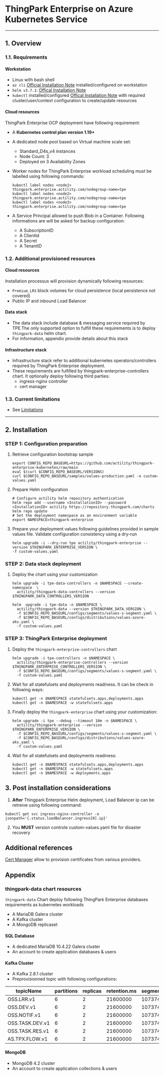 # ThingPark Enterprise on Azure Kubernetes Service
---
## 1. Overview
### 1.1. Requirements
#### Workstation

- Linux with bash shell
- `az cli` [Official Installation Note](https://docs.microsoft.com/en-us/cli/azure/install-azure-cli) installed/configured on workstation
- `helm v3.7.1`: [Offical Installation Note](https://helm.sh/docs/intro/install/)
- `kubectl` installed/configured [Offical Installation Note](https://kubernetes.io/docs/tasks/tools/install-kubectl-linux/) with required cluster/user/context configuration to create/update resources

#### Cloud resources

ThingPark Enterprise OCP deployment have following requirement:

- A **Kubernetes control plan version 1.19+**
- A dedicated node pool based on Virtual machine scale set:
  - Standard_D4s_v4 instances
  - Node Count: 3
  - Deployed on 3 Availability Zones

- Worker nodes for ThingPark Enterprise workload scheduling must be labelled using following commands:

   ```shell
   kubectl label nodes <node1> thingpark.enterprise.actility.com/nodegroup-name=tpe
   kubectl label nodes <node2> thingpark.enterprise.actility.com/nodegroup-name=tpe
   kubectl label nodes <node3> thingpark.enterprise.actility.com/nodegroup-name=tpe
   ```
- A Service Principal allowed to push Blob in a Container. Following informations are will be asked for backup configuration:
  - A SubscriptionID
  - A ClientId
  - A Secret 
  - A TenantID

### 1.2. Additional provisioned resources
#### Cloud resources

Installation processus will provision dynamically following resources:

- `Premium_LRS` block volumes for cloud persistence (local persistence not covered)
- Public IP and inbound Load Balancer

#### Data stack

- The data stack include database & messaging service required by TPE.The only supported option to fulfill these requirements is to deploy `thingpark-data` helm chart. 
- For information, appendix provide details about this stack 

#### Infrastructure stack

- Infrastructure stack refer to additional kubernetes operators/controllers required by ThingPark Enterprise deployment. 
- These requirements are fulfilled by thingpark-enterprise-controllers chart. It optionally deploy following third parties:
  - ingress-nginx controller
  - cert manager

### 1.3. Current limitations

- See [Limitations](./limitations.md)

---
## 2. Installation

### STEP 1: Configuration preparation
1. Retrieve configuration bootstrap sample
    ```shell 
    export CONFIG_REPO_BASEURL=https://github.com/actility/thingpark-enterprise-kubernetes/raw/main
    eval $(curl $CONFIG_REPO_BASEURL/VERSIONS)
    curl $CONFIG_REPO_BASEURL/samples/values-production.yaml -o custom-values.yaml
    ```

2. Prepare Helm configuration 
    ```shell   
    # Configure actility helm repository authentication
    helm repo add --username <InstallationID> --password <InstallationID> actility https://repository.thingpark.com/charts
    helm repo update
    # Set the deployment namespace as an environment variable
    export NAMESPACE=thingpark-enterprise
    ```
  
3. Prepare your deployment values following guidelines provided in sample values file. Validate configuration consistency using a dry-run
    ```shell 
    helm upgrade -i --dry-run tpe actility/thingpark-enterprise --version $THINGPARK_ENTERPRISE_VERSION \
    -f custom-values.yaml
    ```

### STEP 2: Data stack deployment

1. Deploy the chart using your customization
    ```shell
    helm upgrade -i tpe-data-controllers -n $NAMESPACE --create-namespace  \
      actility/thingpark-data-controllers --version $THINGPARK_DATA_CONTROLLERS_VERSION

    helm  upgrade -i tpe-data -n $NAMESPACE \
      actility/thingpark-data --version $THINGPARK_DATA_VERSION \
      -f $CONFIG_REPO_BASEURL/configs/segments/values-s-segment.yaml \
      -f $CONFIG_REPO_BASEURL/configs/distributions/values-azure-aks.yaml \
      -f custom-values.yaml
    ```
### STEP 3: ThingPark Enterprise deployment
1. Deploy the `thingpark-enterprise-controllers` chart
    ```shell
    helm upgrade -i tpe-controllers -n $NAMESPACE \
      actility/thingpark-enterprise-controllers --version $THINGPARK_ENTERPRISE_CONTROLLERS_VERSION \
      -f $CONFIG_REPO_BASEURL/configs/segments/values-s-segment.yaml \
      -f custom-values.yaml
    ```
2. Wait for all statefulsets and deployments readiness. It can be check in following ways:

    ```shell
    kubectl get -n $NAMESPACE statefulsets.apps,deployments.apps
    kubectl get -n $NAMESPACE -w statefulsets.apps
    ```

3. Finally deploy the `thingpark-enterprise` chart using your customization:
    ```shell
    helm upgrade -i tpe --debug --timeout 10m -n $NAMESPACE \
      actility/thingpark-enterprise --version $THINGPARK_ENTERPRISE_VERSION \
      -f $CONFIG_REPO_BASEURL/configs/segments/values-s-segment.yaml \
      -f $CONFIG_REPO_BASEURL/configs/distributions/values-azure-aks.yaml \
      -f custom-values.yaml
    ```
2. Wait for all statefulsets and deployments readiness:

    ```shell
    kubectl get -n $NAMESPACE statefulsets.apps,deployments.apps
    kubectl get -n $NAMESPACE -w statefulsets.apps
    kubectl get -n $NAMESPACE -w deployments.apps
    ```

## 3. Post installation considerations

1. **After** Thingpark Enterprise Helm deployment, Load Balancer ip can be retreive using following command:
```shell
kubectl get svc ingress-nginx-controller -o jsonpath='{.status.loadBalancer.ingress[0].ip}'
```
2. You **MUST** version controle custom-values.yaml file for disaster recovery

## Additional references

[Cert Manager](https://cert-manager.io/docs/) allow to provision certificates from various providers.

## Appendix

### thingpark-data chart resources
`thingpark-data` Chart deploy following  ThingPark Enterprise  databases requirements as kubernetes workloads

- A MariaDB Galera cluster
- A Kafka cluster
- A MongoDB replicaset

#### SQL Database
- A dedicated MariaDB 10.4.22 Galera cluster 
- An account to create application databases & users

#### Kafka Cluster
- A Kafka 2.8.1 cluster
- Preprovisionned topic with following configurations:

 topicName                | partitions | replicas | retention.ms | segment.bytes
 ---                      | ---        | ---      | ---          | ---
OSS.LRR.v1                | 6          | 2        | 21600000     | 107374182
OSS.DEV.v1                | 6          | 2        | 21600000     | 107374182
OSS.NOTIF.v1              | 6          | 2        | 21600000     | 107374182
OSS.TASK.DEV.v1           | 6          | 2        | 21600000     | 107374182
OSS.TASK.RES.v1           | 6          | 2        | 21600000     | 107374182
AS.TPX.FLOW.v1            | 6          | 2        | 21600000     | 107374182

#### MongoDB 
- MongoDB 4.2 cluster 
- An account to create application collections & users 


